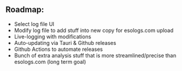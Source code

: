 ## Roadmap:
- Select log file UI
- Modify log file to add stuff into new copy for esologs.com upload
- Live-logging with modifications
- Auto-updating via Tauri & Github releases
- Github Actions to automate releases
- Bunch of extra analysis stuff that is more streamlined/precise than esologs.com (long term goal)